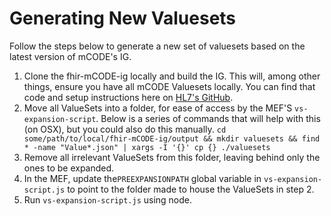 # Generating New Valuesets

Follow the steps below to generate a new set of valuesets based on the latest version of mCODE's IG.

1. Clone the fhir-mCODE-ig locally and build the IG. This will, among other things, ensure you have all mCODE Valuesets locally. You can find that code and setup instructions here on [HL7's GitHub](https://github.com/HL7/fhir-mCODE-ig).
2. Move all ValueSets into a folder, for ease of access by the MEF'S `vs-expansion-script`. Below is a series of commands that will help with this (on OSX), but you could also do this manually.
   `cd some/path/to/local/fhir-mCODE-ig/output && mkdir valuesets && find * -name "Value*.json" | xargs -I '{}' cp {} ./valuesets`
3. Remove all irrelevant ValueSets from this folder, leaving behind only the ones to be expanded. 
4. In the MEF, update the`PREEXPANSIONPATH` global variable in `vs-expansion-script.js` to point to the folder made to house the ValueSets in step 2.
5. Run `vs-expansion-script.js` using node.
